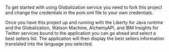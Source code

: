To get started with using Globalization service you need to fork this project
and change the credentials in the pom.xml file to your own credentials.

Once you have this project up and running with the Liberty for Java runtime and the Globalization, Watson Machine, AlchemyAPI, and IBM Insights for Twitter services bound to the application you can go ahead and select a best sellers list. The application will then display the best sellers information translated into the language you selected.
